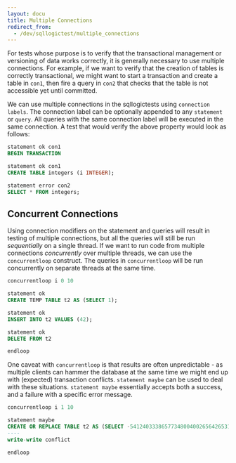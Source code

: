 ```yaml
---
layout: docu
title: Multiple Connections
redirect_from:
  - /dev/sqllogictest/multiple_connections
---
```


For tests whose purpose is to verify that the transactional management or versioning of data works correctly, it is generally necessary to use multiple connections. For example, if we want to verify that the creation of tables is correctly transactional, we might want to start a transaction and create a table in `con1`, then fire a query in `con2` that checks that the table is not accessible yet until committed.

We can use multiple connections in the sqllogictests using `connection labels`. The connection label can be optionally appended to any `statement` or `query`. All queries with the same connection label will be executed in the same connection. A test that would verify the above property would look as follows:

```sql
statement ok con1
BEGIN TRANSACTION

statement ok con1
CREATE TABLE integers (i INTEGER);

statement error con2
SELECT * FROM integers;
```

## Concurrent Connections

Using connection modifiers on the statement and queries will result in testing of multiple connections, but all the queries will still be run *sequentially* on a single thread. If we want to run code from multiple connections *concurrently* over multiple threads, we can use the `concurrentloop` construct. The queries in `concurrentloop` will be run concurrently on separate threads at the same time.

```sql
concurrentloop i 0 10

statement ok
CREATE TEMP TABLE t2 AS (SELECT 1);

statement ok
INSERT INTO t2 VALUES (42);

statement ok
DELETE FROM t2

endloop
```

One caveat with `concurrentloop` is that results are often unpredictable - as multiple clients can hammer the database at the same time we might end up with (expected) transaction conflicts. `statement maybe` can be used to deal with these situations. `statement maybe` essentially accepts both a success, and a failure with a specific error message.

```sql
concurrentloop i 1 10

statement maybe
CREATE OR REPLACE TABLE t2 AS (SELECT -54124033386577348004002656426531535114 FROM t2 LIMIT 70%);
----
write-write conflict

endloop
```

